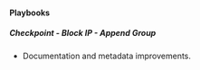 
#### Playbooks
##### Checkpoint - Block IP - Append Group
- Documentation and metadata improvements.
